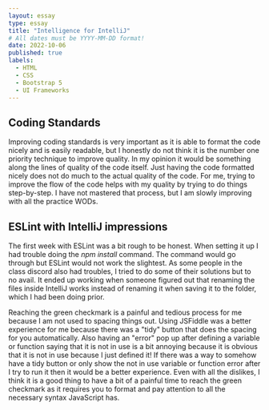 ```yaml
---
layout: essay
type: essay
title: "Intelligence for IntelliJ"
# All dates must be YYYY-MM-DD format!
date: 2022-10-06
published: true
labels:
  - HTML
  - CSS
  - Bootstrap 5
  - UI Frameworks
---
```



## Coding Standards
Improving coding standards is very important as it is able to format the code nicely and is easily readable, but I honestly do not think it is the number one priority technique to improve quality. In my opinion it would be something along the lines of quality of the code itself. Just having the code formatted nicely does not do much to the actual quality of the code. For me, trying to improve the flow of the code helps with my quality by trying to do things step-by-step. I have not mastered that process, but I am slowly improving with all the practice WODs. 

## ESLint with IntelliJ impressions
The first week with ESLint was a bit rough to be honest. When setting it up I had trouble doing the _npm install_ command. The command would go through but ESLint would not work the slightest. As some people in the class discord also had troubles, I tried to do some of their solutions but to no avail. It ended up working when someone figured out that renaming the files inside IntelliJ works instead of renaming it when saving it to the folder, which I had been doing prior. 

Reaching the green checkmark is a painful and tedious process for me because I am not used to spacing things out. Using JSFiddle was a better experience for me because there was a "tidy" button that does the spacing for you automatically. Also having an "error" pop up after defining a variable or function saying that it is not in use is a bit annoying because it is obvious that it is not in use because I just defined it! If there was a way to somehow have a tidy button or only show the not in use variable or function error after I try to run it then it would be a better experience. Even with all the dislikes, I think it is a good thing to have a bit of a painful time to reach the green checkmark as it requires you to format and pay attention to all the necessary syntax JavaScript has.
